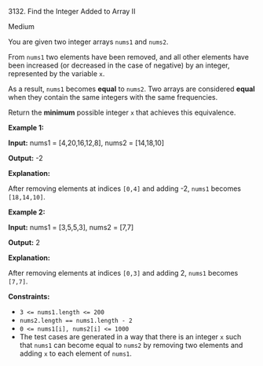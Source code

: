 3132\. Find the Integer Added to Array II

Medium

You are given two integer arrays `nums1` and `nums2`.

From `nums1` two elements have been removed, and all other elements have been increased (or decreased in the case of negative) by an integer, represented by the variable `x`.

As a result, `nums1` becomes **equal** to `nums2`. Two arrays are considered **equal** when they contain the same integers with the same frequencies.

Return the **minimum** possible integer `x` that achieves this equivalence.

**Example 1:**

**Input:** nums1 = [4,20,16,12,8], nums2 = [14,18,10]

**Output:** \-2

**Explanation:**

After removing elements at indices `[0,4]` and adding -2, `nums1` becomes `[18,14,10]`.

**Example 2:**

**Input:** nums1 = [3,5,5,3], nums2 = [7,7]

**Output:** 2

**Explanation:**

After removing elements at indices `[0,3]` and adding 2, `nums1` becomes `[7,7]`.

**Constraints:**

*   `3 <= nums1.length <= 200`
*   `nums2.length == nums1.length - 2`
*   `0 <= nums1[i], nums2[i] <= 1000`
*   The test cases are generated in a way that there is an integer `x` such that `nums1` can become equal to `nums2` by removing two elements and adding `x` to each element of `nums1`.
